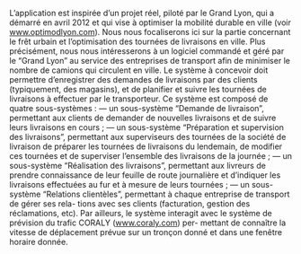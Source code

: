 L’application est inspirée d’un projet réel, piloté par le Grand Lyon, qui a démarré en avril 2012 et qui vise  à optimiser la mobilité durable en ville (voir www.optimodlyon.com). Nous nous focaliserons ici sur la partie  concernant le frêt urbain et l’optimisation des tournées de livraisons en ville. Plus précisément, nous nous  intéresserons à un logiciel commandé et géré par le “Grand Lyon” au service des entreprises de transport afin  de minimiser le nombre de camions qui circulent en ville.  Le système à concevoir doit permettre d’enregistrer des demandes de livraisons par des clients (typiquement,  des magasins), et de planifier et suivre les tournées de livraisons à effectuer par le transporteur. Ce système  est composé de quatre sous-systèmes :  — un sous-système “Demande de livraison”, permettant aux clients de demander de nouvelles livraisons  et de suivre leurs livraisons en cours ;  — un sous-système “Préparation et supervision des livraisons”, permettant aux superviseurs des tournées  de la société de livraison de préparer les tournées de livraisons du lendemain, de modifier ces tournées  et de superviser l’ensemble des livraisons de la journée ;  — un sous-système “Réalisation des livraisons”, permettant aux livreurs de prendre connaissance de leur  feuille de route journalière et d’indiquer les livraisons effectuées au fur et à mesure de leurs tournées ;  — un sous-système “Relations clientèles”, permettant à chaque entreprise de transport de gérer ses rela- tions avec ses clients (facturation, gestion des réclamations, etc).  Par ailleurs, le système interagit avec le système de prévision du trafic CORALY (www.coraly.com) per- mettant de connaître la vitesse de déplacement prévue sur un tronçon donné et dans une fenêtre horaire  donnée.
